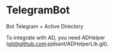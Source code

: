# TelegramBot
Bot Telegram + Active Directory

To integrate with AD, you need ADHelper (git@github.com:pjdsant/ADHelperLib.git).
